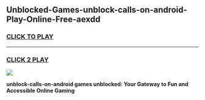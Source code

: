 
## Unblocked-Games-unblock-calls-on-android-Play-Online-Free-aexdd
<h3>
<a href="https://premium76.site?title=unblock-calls-on-android&ref=26A">CLICK TO PLAY</a></h3>
<hr>

<h3>
<a href="https://premium76.site?title=unblock-calls-on-android&ref=26A">CLICK 2 PLAY</a>
  
</h3>

<a href="https://premium76.site?title=unblock-calls-on-android&ref=26A"><img src="https://clearcache.store/games.png"></a>


**unblock-calls-on-android games unblocked: Your Gateway to Fun and Accessible Online Gaming**
